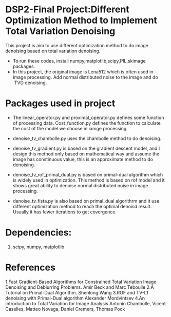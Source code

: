 # DSP2-Final Project:Different Optimization Method to Implement Total Variation Denoising
This project is aim to use different optimization method to do image denoising based on total variation denoising.
* To run these codes, install numpy,matplotlib,scipy,PIL,skimage packages.
* In this project, the original image is Lena512 which is often used in image processing. Add normal distributed noise to the image and do 
  TVD denoising.
# Packages used in project 
* The linear_operator.py and proximal_operator.py defines some function of processing data. Cost_function.py defines the function to         calculate the cost of the model we choose in iamge processing.

* denoise_tv_chambolle.py uses the chambolle method to do denoising.

* denoise_tv_gradient.py is based on the gradient descent model, and I design this method only based on mathematical way and assume the     image has constinuous value, this is an approximate method to do denoising.

* denoise_tv_rof_primal_dual.py is based on primal-dual algorithm which is widely used in optimization. This method is based on rof model   and it shows great ability to denoise normal distributed noise in image processing.

* denoise_tv_fista.py is also based on primal_dual algorithrm and it use different optimization method to reach the optimal denoisd         result. Usually it has fewer iterations to get covergence.



# Dependencies:
1. scipy, numpy, matplotlib



# References
1.Fast Gradient-Based Algorithms for Constrained Total Variation Image Denoising and Deblurring Problems.  Amir Beck and Marc Teboulle
2.A Tutorial on Primal-Dual Algorithm.                                                                     Shenlong Wang
3.ROF and TV-L1 denoising with Primal-Dual algorithm                                                       Alexander Mordvintsev
4.An introduction to Total Variation for Image Analysis                                                    Antonin Chambolle, Vicent                                                                                                                  Caselles, Matteo Novaga, Daniel                                                                                                            Cremers, Thomas Pock
